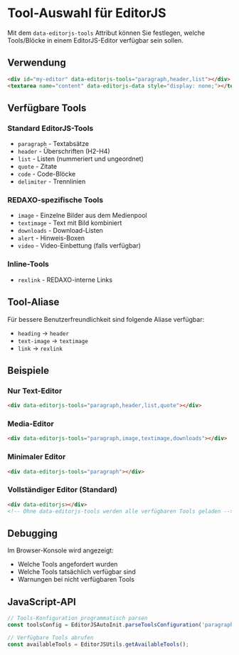# Tool-Auswahl für EditorJS

Mit dem `data-editorjs-tools` Attribut können Sie festlegen, welche Tools/Blöcke in einem EditorJS-Editor verfügbar sein sollen.

## Verwendung

```html
<div id="my-editor" data-editorjs-tools="paragraph,header,list"></div>
<textarea name="content" data-editorjs-data style="display: none;"></textarea>
```

## Verfügbare Tools

### Standard EditorJS-Tools
- `paragraph` - Textabsätze
- `header` - Überschriften (H2-H4)
- `list` - Listen (nummeriert und ungeordnet)
- `quote` - Zitate
- `code` - Code-Blöcke
- `delimiter` - Trennlinien

### REDAXO-spezifische Tools
- `image` - Einzelne Bilder aus dem Medienpool
- `textimage` - Text mit Bild kombiniert
- `downloads` - Download-Listen
- `alert` - Hinweis-Boxen
- `video` - Video-Einbettung (falls verfügbar)

### Inline-Tools
- `rexlink` - REDAXO-interne Links

## Tool-Aliase

Für bessere Benutzerfreundlichkeit sind folgende Aliase verfügbar:

- `heading` → `header`
- `text-image` → `textimage`
- `link` → `rexlink`

## Beispiele

### Nur Text-Editor
```html
<div data-editorjs-tools="paragraph,header,list,quote"></div>
```

### Media-Editor
```html
<div data-editorjs-tools="paragraph,image,textimage,downloads"></div>
```

### Minimaler Editor
```html
<div data-editorjs-tools="paragraph"></div>
```

### Vollständiger Editor (Standard)
```html
<div data-editorjs></div>
<!-- Ohne data-editorjs-tools werden alle verfügbaren Tools geladen -->
```

## Debugging

Im Browser-Konsole wird angezeigt:
- Welche Tools angefordert wurden
- Welche Tools tatsächlich verfügbar sind
- Warnungen bei nicht verfügbaren Tools

## JavaScript-API

```javascript
// Tools-Konfiguration programmatisch parsen
const toolsConfig = EditorJSAutoInit.parseToolsConfiguration('paragraph,header,list');

// Verfügbare Tools abrufen
const availableTools = EditorJSUtils.getAvailableTools();
```
